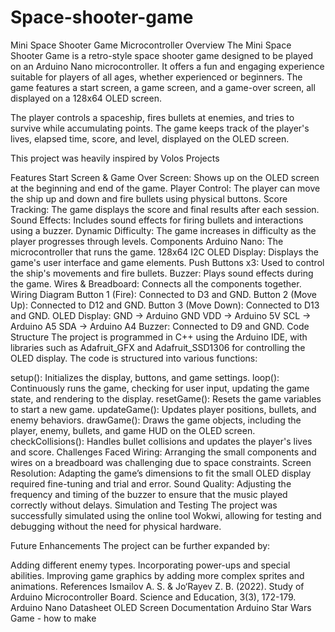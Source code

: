 # Space-shooter-game
Mini Space Shooter Game Microcontroller
Overview
The Mini Space Shooter Game is a retro-style space shooter game designed to be played on an Arduino Nano microcontroller. It offers a fun and engaging experience suitable for players of all ages, whether experienced or beginners. The game features a start screen, a game screen, and a game-over screen, all displayed on a 128x64 OLED screen.

The player controls a spaceship, fires bullets at enemies, and tries to survive while accumulating points. The game keeps track of the player's lives, elapsed time, score, and level, displayed on the OLED screen.

This project was heavily inspired by Volos Projects

Features
Start Screen & Game Over Screen: Shows up on the OLED screen at the beginning and end of the game.
Player Control: The player can move the ship up and down and fire bullets using physical buttons.
Score Tracking: The game displays the score and final results after each session.
Sound Effects: Includes sound effects for firing bullets and interactions using a buzzer.
Dynamic Difficulty: The game increases in difficulty as the player progresses through levels.
Components
Arduino Nano: The microcontroller that runs the game.
128x64 I2C OLED Display: Displays the game's user interface and game elements.
Push Buttons x3: Used to control the ship's movements and fire bullets.
Buzzer: Plays sound effects during the game.
Wires & Breadboard: Connects all the components together.
Wiring Diagram
Button 1 (Fire): Connected to D3 and GND.
Button 2 (Move Up): Connected to D12 and GND.
Button 3 (Move Down): Connected to D13 and GND.
OLED Display:
GND → Arduino GND
VDD → Arduino 5V
SCL → Arduino A5
SDA → Arduino A4
Buzzer: Connected to D9 and GND.
Code Structure
The project is programmed in C++ using the Arduino IDE, with libraries such as Adafruit_GFX and Adafruit_SSD1306 for controlling the OLED display. The code is structured into various functions:

setup(): Initializes the display, buttons, and game settings.
loop(): Continuously runs the game, checking for user input, updating the game state, and rendering to the display.
resetGame(): Resets the game variables to start a new game.
updateGame(): Updates player positions, bullets, and enemy behaviors.
drawGame(): Draws the game objects, including the player, enemy, bullets, and game HUD on the OLED screen.
checkCollisions(): Handles bullet collisions and updates the player's lives and score.
Challenges Faced
Wiring: Arranging the small components and wires on a breadboard was challenging due to space constraints.
Screen Resolution: Adapting the game’s dimensions to fit the small OLED display required fine-tuning and trial and error.
Sound Quality: Adjusting the frequency and timing of the buzzer to ensure that the music played correctly without delays.
Simulation and Testing
The project was successfully simulated using the online tool Wokwi, allowing for testing and debugging without the need for physical hardware.

Future Enhancements
The project can be further expanded by:

Adding different enemy types.
Incorporating power-ups and special abilities.
Improving game graphics by adding more complex sprites and animations.
References
Ismailov A. S. & Jo‘Rayev Z. B. (2022). Study of Arduino Microcontroller Board. Science and Education, 3(3), 172-179.
Arduino Nano Datasheet
OLED Screen Documentation
Arduino Star Wars Game - how to make
